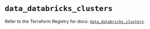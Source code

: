 # `data_databricks_clusters`

Refer to the Terraform Registry for docs: [`data_databricks_clusters`](https://registry.terraform.io/providers/databricks/databricks/1.80.0/docs/data-sources/clusters).
